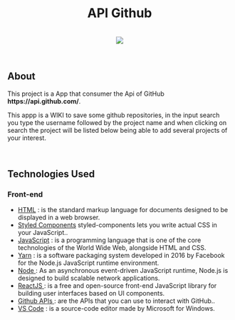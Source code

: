 <h1 align="center">API Github </h1>

<p align="center">
  <br>
	<img src="https://user-images.githubusercontent.com/67349235/209336180-97e04279-3b88-4d73-a5a8-253389686343.png">
</p>
<br>

<h2>About</h2>

<p>This project is a App that consumer the Api of GitHub <b>https://api.github.com/</b>.
<br>
<p>This appp is a WIKI to save some github repositories, in the input search you type the username followed by the project name and when clicking on search the project will be listed below being able to add several projects of your interest.</p>
<br>

<h2> Technologies Used</h2>
<h3>Front-end </h3>
 <ul>
	</li>
	<li><a href="https://developer.mozilla.org/pt-BR/docs/Web/HTML"> HTML</a> :  is the standard markup language for documents designed to be displayed in a web browser. </li>
	<li><a href="https://styled-components.com/"> Styled Components</a> styled-components lets you write actual CSS in your JavaScript.. </li>
	<li><a href="https://developer.mozilla.org/ptBR/docs/Web/JavaScript"> JavaScript</a> : is a programming language that is one of the core technologies of the World Wide Web, alongside HTML and CSS. </li>
	<li><a href="https://yarnpkg.com/"> Yarn</a> : is a software packaging system developed in 2016 by Facebook for the Node.js JavaScript runtime environment. </li>
	<li><a href="https://nodejs.org/"> Node </a> : As an asynchronous event-driven JavaScript runtime, Node.js is designed to build scalable network applications. </li>
	<li><a href="https://reactjs.org/"> ReactJS </a> : is a free and open-source front-end JavaScript library for building user interfaces based on UI components. </li>
	<li><a href="https://api.github.com/"> Github APIs </a> : are the APIs that you can use to interact with GitHub.. </li>
	<li><a href="https://code.visualstudio.com/"> VS Code</a> : is a source-code editor made by Microsoft for Windows. </li>
</ul>




